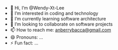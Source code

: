 - 👋 Hi, I’m @Wendy-Xt-Lee
- 👀 I’m interested in coding and technology
- 🌱 I’m currently learning software architecture
- 💞️ I’m looking to collaborate on software projects
- 📫 How to reach me: anberrybacca@gmail.com
- 😄 Pronouns: ...
- ⚡ Fun fact: ...

<!---
Wendy-Xt-Lee/Wendy-Xt-Lee is a ✨ special ✨ repository because its `README.md` (this file) appears on your GitHub profile.
You can click the Preview link to take a look at your changes.
--->

